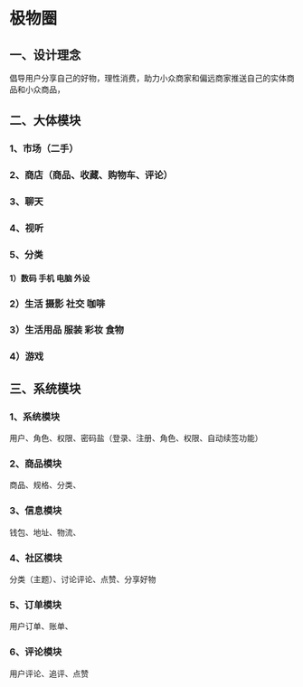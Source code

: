 # 极物圈

## 一、设计理念

倡导用户分享自己的好物，理性消费，助力小众商家和偏远商家推送自己的实体商品和小众商品，

## 二、大体模块

### 1、市场（二手）

### 2、商店（商品、收藏、购物车、评论）

### 3、聊天

### 4、视听

### 5、分类

#### 1）数码 手机 电脑 外设 

### 2）生活  摄影 社交 咖啡

### 3）生活用品 服装 彩妆 食物

### 4）游戏

## 三、系统模块

### 1、系统模块

用户、角色、权限、密码盐（登录、注册、角色、权限、自动续签功能）

### 2、商品模块

商品、规格、分类、

### 3、信息模块

钱包、地址、物流、

### 4、社区模块

分类（主题）、讨论评论、点赞、分享好物

### 5、订单模块

用户订单、账单、

### 6、评论模块

用户评论、追评、点赞







 